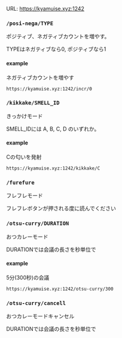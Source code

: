 URL: https://kyamuise.xyz:1242

### ```/posi-nega/TYPE```

ポジティブ、ネガティブカウントを増やす。

TYPEはネガティブなら0, ポジティブなら1

#### example

ネガティブカウントを増やす

```
https://kyamuise.xyz:1242/incr/0
```

### ```/kikkake/SMELL_ID```

きっかけモード

SMELL_IDには A, B, C, D のいずれか。

#### example

Cの匂いを発射

```
https://kyamuise.xyz:1242/kikkake/C
```



### ```/furefure```

フレフレモード

フレフレボタンが押される度に読んでください

### ```/otsu-curry/DURATION```

おつカレーモード

DURATIONでは会議の長さを秒単位で

#### example

5分(300秒)の会議

```
https://kyamuise.xyz:1242/otsu-curry/300
```

### ```/otsu-curry/cancell```

おつカレーモードキャンセル

DURATIONでは会議の長さを秒単位で

